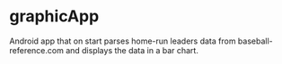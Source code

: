 # graphicApp

Android app that on start parses home-run leaders data from baseball-reference.com and displays the data in a bar chart. 
